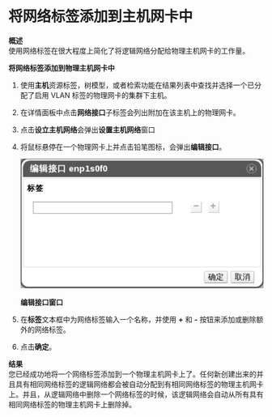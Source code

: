 # 将网络标签添加到主机网卡中

**概述**<br/>
使用网络标签在很大程度上简化了将逻辑网络分配给物理主机网卡的工作量。

**将网络标签添加到物理主机网卡中**

1. 使用**主机**资源标签，树模型，或者检索功能在结果列表中查找并选择一个已分配了启用 VLAN 标签的物理网卡的集群下主机。

2. 在详情面板中点击**网络接口**子标签会列出附加在该主机上的物理网卡。

3. 点击**设立主机网络**会弹出**设置主机网络**窗口

4. 将鼠标悬停在一个物理网卡上并点击铅笔图标，会弹出**编辑接口**。

   ![编辑接口窗口](../images/EayunOS_Edit_Interface.png)

   **编辑接口窗口**

5. 在**标签**文本框中为网络标签输入一个名称，并使用 **+** 和 **-** 按钮来添加或删除额外的网络标签。

6. 点击**确定**。

**结果**<br/>
您已经成功地将一个网络标签添加到一个物理主机网卡上了。任何新创建出来的并且具有相同网络标签的逻辑网络都会被自动分配到有相同网络标签的物理主机网卡上。并且，从逻辑网络中删除一个网络标签的时候，该逻辑网络会自动从所有具有相同网络标签的物理主机网卡上删除掉。

